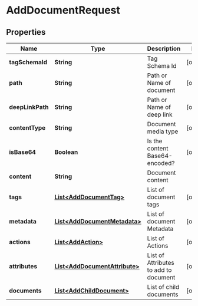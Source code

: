 

# AddDocumentRequest


## Properties

| Name | Type | Description | Notes |
|------------ | ------------- | ------------- | -------------|
|**tagSchemaId** | **String** | Tag Schema Id |  [optional] |
|**path** | **String** | Path or Name of document |  [optional] |
|**deepLinkPath** | **String** | Path or Name of deep link |  [optional] |
|**contentType** | **String** | Document media type |  [optional] |
|**isBase64** | **Boolean** | Is the content Base64-encoded? |  [optional] |
|**content** | **String** | Document content |  |
|**tags** | [**List&lt;AddDocumentTag&gt;**](AddDocumentTag.md) | List of document tags |  [optional] |
|**metadata** | [**List&lt;AddDocumentMetadata&gt;**](AddDocumentMetadata.md) | List of document Metadata |  [optional] |
|**actions** | [**List&lt;AddAction&gt;**](AddAction.md) | List of Actions |  [optional] |
|**attributes** | [**List&lt;AddDocumentAttribute&gt;**](AddDocumentAttribute.md) | List of Attributes to add to document |  [optional] |
|**documents** | [**List&lt;AddChildDocument&gt;**](AddChildDocument.md) | List of child documents |  [optional] |



